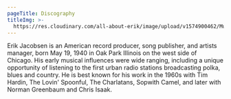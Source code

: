 ```yaml
---
pageTitle: Discography
titleImg: >-
  https://res.cloudinary.com/all-about-erik/image/upload/v1574900462/Musical%20Journey/Discography/discography-white_cuz903.png
---
```

Erik Jacobsen is an American record producer, song publisher, and artists manager, born May 19, 1940 in Oak Park Illinois on the west side of Chicago. His early musical influences were wide ranging, including a unique opportunity of listening to the first urban radio stations broadcasting polka, blues and country. He is best known for his work in the 1960s with Tim Hardin, The Lovin' Spoonful, The Charlatans, Sopwith Camel, and later with Norman Greenbaum and Chris Isaak.
